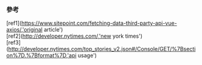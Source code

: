 ### 參考
[ref1](https://www.sitepoint.com/fetching-data-third-party-api-vue-axios/,'original article')<br>
[ref2](http://developer.nytimes.com/,'new york times')<br>
[ref3](http://developer.nytimes.com/top_stories_v2.json#/Console/GET/%7Bsection%7D.%7Bformat%7D,'api usage')